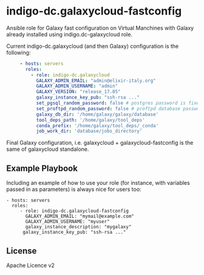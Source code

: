 indigo-dc.galaxycloud-fastconfig
================================
Ansible role for Galaxy fast configuration on Virtual Manchines with Galaxy already installed using indigo.dc-galaxycloud role.

Current indigo-dc.galaxycloud (and then Galaxy)  configuration is the following:
```yaml
     - hosts: servers
       roles:
         - role: indigo-dc.galaxycloud
           GALAXY_ADMIN_EMAIL: "admin@elixir-italy.org"
           GALAXY_ADMIN_USERNAME: "admin"
           GALAXY_VERSION: "release_17.05"
           galaxy_instance_key_pub: "ssh-rsa ..."
           set_pgsql_random_password: false # postgres password is fixed: galaxy
           set_proftpd_random_password: false # proftpd database password is fixed: galaxy
           galaxy_db_dir: '/home/galaxy/galaxy/database'
           tool_deps_path: '/home/galaxy/tool_deps'
           conda_prefix: '/home/galaxy/tool_deps/_conda'
           job_work_dir: 'database/jobs_directory'
```

Final Galaxy configuration, i.e. galaxycloud + galaxycloud-fastconfig is the same of galaxycloud standalone.


Example Playbook
----------------

Including an example of how to use your role (for instance, with variables passed in as parameters) is always nice for users too:

    - hosts: servers
      roles:
         - role: indigo-dc.galaxycloud-fastconfig
           GALAXY_ADMIN_EMAIL: "mymail@example.com"
           GALAXY_ADMIN_USERNAME: "myuser"
           galaxy_instance_description: "mygalaxy"
          galaxy_instance_key_pub: "ssh-rsa ..."

License
-------

Apache Licence v2
